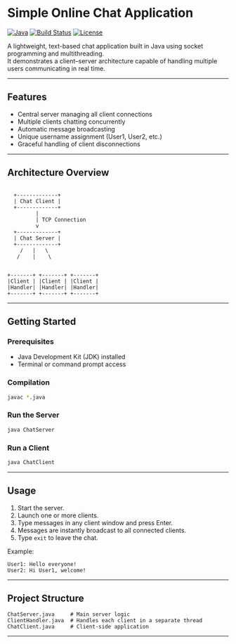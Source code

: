 # Simple Online Chat Application

[![Java](https://img.shields.io/badge/Java-17-blue)](https://www.oracle.com/java/technologies/downloads/)
[![Build Status](https://img.shields.io/badge/build-passing-brightgreen)]()
[![License](https://img.shields.io/badge/license-MIT-orange)](LICENSE)

A lightweight, text-based chat application built in Java using socket programming and multithreading.  
It demonstrates a client–server architecture capable of handling multiple users communicating in real time.

---

## Features

- Central server managing all client connections
- Multiple clients chatting concurrently
- Automatic message broadcasting
- Unique username assignment (User1, User2, etc.)
- Graceful handling of client disconnections

---

## Architecture Overview

```

```
      +-------------+
      | Chat Client |
      +-------------+
             |
             | TCP Connection
             v
      +-------------+
      | Chat Server |
      +-------------+
        /   |   \
       /    |    \
```

+-------+ +-------+ +-------+
|Client | |Client | |Client |
|Handler| |Handler| |Handler|
+-------+ +-------+ +-------+

````

---

## Getting Started

### Prerequisites
- Java Development Kit (JDK) installed  
- Terminal or command prompt access

### Compilation
```bash
javac *.java
````

### Run the Server

```bash
java ChatServer
```

### Run a Client

```bash
java ChatClient
```

---

## Usage

1. Start the server.
2. Launch one or more clients.
3. Type messages in any client window and press Enter.
4. Messages are instantly broadcast to all connected clients.
5. Type `exit` to leave the chat.

Example:

```
User1: Hello everyone!
User2: Hi User1, welcome!
```

---

## Project Structure

```
ChatServer.java     # Main server logic
ClientHandler.java  # Handles each client in a separate thread
ChatClient.java     # Client-side application
```

---
